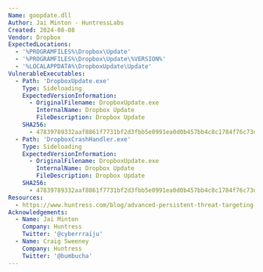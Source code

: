 ```yaml
---
Name: goopdate.dll
Author: Jai Minton - HuntressLabs
Created: 2024-08-08
Vendor: Dropbox
ExpectedLocations:
  - '%PROGRAMFILES%\Dropbox\Update'
  - '%PROGRAMFILES%\Dropbox\Update\%VERSION%'
  - '%LOCALAPPDATA%\DropboxUpdate\Update'
VulnerableExecutables:
  - Path: 'DropboxUpdate.exe'
    Type: Sideloading
    ExpectedVersionInformation:
      - OriginalFilename: DropboxUpdate.exe
        InternalName: Dropbox Update
        FileDescription: Dropbox Update
    SHA256:
      - 47839789332aaf8861f7731bf2d3fbb5e0991ea0d0b457bb4c8c1784f76c73dc
  - Path: 'DropboxCrashHandler.exe'
    Type: Sideloading
    ExpectedVersionInformation:
      - OriginalFilename: DropboxUpdate.exe
        InternalName: Dropbox Update
        FileDescription: Dropbox Update
    SHA256:
      - 47839789332aaf8861f7731bf2d3fbb5e0991ea0d0b457bb4c8c1784f76c73dc
Resources:
  - https://www.huntress.com/blog/advanced-persistent-threat-targeting-vietnamese-human-rights-defenders
Acknowledgements:
  - Name: Jai Minton
    Company: Huntress
    Twitter: '@cyberrraiju'
  - Name: Craig Sweeney
    Company: Huntress
    Twitter: '@bumbucha'
---
```


